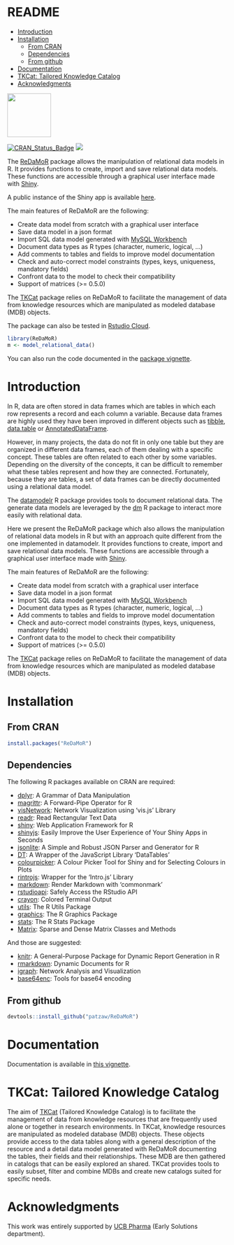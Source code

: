 README
================

- [Introduction](#introduction)
- [Installation](#installation)
  - [From CRAN](#from-cran)
  - [Dependencies](#dependencies)
  - [From github](#from-github)
- [Documentation](#documentation)
- [TKCat: Tailored Knowledge Catalog](#tkcat-tailored-knowledge-catalog)
- [Acknowledgments](#acknowledgments)

<img src="https://github.com/patzaw/ReDaMoR/raw/master/supp/logo/ReDaMoR.png" width="100px"/>

[![CRAN_Status_Badge](https://www.r-pkg.org/badges/version/ReDaMoR)](https://cran.r-project.org/package=ReDaMoR)
[![](https://cranlogs.r-pkg.org/badges/ReDaMoR)](https://cran.r-project.org/package=ReDaMoR)

The [ReDaMoR](https://patzaw.github.io/ReDaMoR/) package allows the
manipulation of relational data models in R. It provides functions to
create, import and save relational data models. These functions are
accessible through a graphical user interface made with
[Shiny](https://shiny.posit.co/).

A public instance of the Shiny app is available
[here](https://pgodard.shinyapps.io/ReDaMoR).

The main features of ReDaMoR are the following:

- Create data model from scratch with a graphical user interface
- Save data model in a json format
- Import SQL data model generated with [MySQL
  Workbench](https://www.mysql.com/products/workbench/)
- Document data types as R types (character, numeric, logical, …)
- Add comments to tables and fields to improve model documentation
- Check and auto-correct model constraints (types, keys, uniqueness,
  mandatory fields)
- Confront data to the model to check their compatibility
- Support of matrices (\>= 0.5.0)

The [TKCat](https://patzaw.github.io/TKCat/) package relies on ReDaMoR
to facilitate the management of data from knowledge resources which are
manipulated as modeled database (MDB) objects.

The package can also be tested in [Rstudio
Cloud](https://rstudio.cloud/project/1033803).

``` r
library(ReDaMoR)
m <- model_relational_data()
```

You can also run the code documented in the [package
vignette](https://patzaw.github.io/ReDaMoR/articles/ReDaMoR.html).

# Introduction

In R, data are often stored in data frames which are tables in which
each row represents a record and each column a variable. Because data
frames are highly used they have been improved in different objects such
as [tibble](https://tibble.tidyverse.org/),
[data.table](https://rdatatable.gitlab.io/data.table/) or
[AnnotatedDataFrame](https://bioconductor.org/packages/release/bioc/html/Biobase.html).

However, in many projects, the data do not fit in only one table but
they are organized in different data frames, each of them dealing with a
specific concept. These tables are often related to each other by some
variables. Depending on the diversity of the concepts, it can be
difficult to remember what these tables represent and how they are
connected. Fortunately, because they are tables, a set of data frames
can be directly documented using a relational data model.

The [datamodelr](https://github.com/bergant/datamodelr) R package
provides tools to document relational data. The generate data models are
leveraged by the [dm](https://github.com/cynkra/dm) R package to
interact more easily with relational data.

Here we present the ReDaMoR package which also allows the manipulation
of relational data models in R but with an approach quite different from
the one implemented in datamodelr. It provides functions to create,
import and save relational data models. These functions are accessible
through a graphical user interface made with
[Shiny](https://shiny.posit.co/).

The main features of ReDaMoR are the following:

- Create data model from scratch with a graphical user interface
- Save data model in a json format
- Import SQL data model generated with [MySQL
  Workbench](https://www.mysql.com/products/workbench/)
- Document data types as R types (character, numeric, logical, …)
- Add comments to tables and fields to improve model documentation
- Check and auto-correct model constraints (types, keys, uniqueness,
  mandatory fields)
- Confront data to the model to check their compatibility
- Support of matrices (\>= 0.5.0)

The [TKCat](https://patzaw.github.io/TKCat/) package relies on ReDaMoR
to facilitate the management of data from knowledge resources which are
manipulated as modeled database (MDB) objects.

# Installation

## From CRAN

``` r
install.packages("ReDaMoR")
```

## Dependencies

The following R packages available on CRAN are required:

- [dplyr](https://CRAN.R-project.org/package=dplyr): A Grammar of Data
  Manipulation
- [magrittr](https://CRAN.R-project.org/package=magrittr): A
  Forward-Pipe Operator for R
- [visNetwork](https://CRAN.R-project.org/package=visNetwork): Network
  Visualization using ‘vis.js’ Library
- [readr](https://CRAN.R-project.org/package=readr): Read Rectangular
  Text Data
- [shiny](https://CRAN.R-project.org/package=shiny): Web Application
  Framework for R
- [shinyjs](https://CRAN.R-project.org/package=shinyjs): Easily Improve
  the User Experience of Your Shiny Apps in Seconds
- [jsonlite](https://CRAN.R-project.org/package=jsonlite): A Simple and
  Robust JSON Parser and Generator for R
- [DT](https://CRAN.R-project.org/package=DT): A Wrapper of the
  JavaScript Library ‘DataTables’
- [colourpicker](https://CRAN.R-project.org/package=colourpicker): A
  Colour Picker Tool for Shiny and for Selecting Colours in Plots
- [rintrojs](https://CRAN.R-project.org/package=rintrojs): Wrapper for
  the ‘Intro.js’ Library
- [markdown](https://CRAN.R-project.org/package=markdown): Render
  Markdown with ‘commonmark’
- [rstudioapi](https://CRAN.R-project.org/package=rstudioapi): Safely
  Access the RStudio API
- [crayon](https://CRAN.R-project.org/package=crayon): Colored Terminal
  Output
- [utils](https://CRAN.R-project.org/package=utils): The R Utils Package
- [graphics](https://CRAN.R-project.org/package=graphics): The R
  Graphics Package
- [stats](https://CRAN.R-project.org/package=stats): The R Stats Package
- [Matrix](https://CRAN.R-project.org/package=Matrix): Sparse and Dense
  Matrix Classes and Methods

And those are suggested:

- [knitr](https://CRAN.R-project.org/package=knitr): A General-Purpose
  Package for Dynamic Report Generation in R
- [rmarkdown](https://CRAN.R-project.org/package=rmarkdown): Dynamic
  Documents for R
- [igraph](https://CRAN.R-project.org/package=igraph): Network Analysis
  and Visualization
- [base64enc](https://CRAN.R-project.org/package=base64enc): Tools for
  base64 encoding

## From github

``` r
devtools::install_github("patzaw/ReDaMoR")
```

# Documentation

Documentation is available in [this
vignette](https://patzaw.github.io/ReDaMoR/articles/ReDaMoR.html).

# TKCat: Tailored Knowledge Catalog

The aim of [TKCat](https://patzaw.github.io/TKCat/) (Tailored Knowledge
Catalog) is to facilitate the management of data from knowledge
resources that are frequently used alone or together in research
environments. In TKCat, knowledge resources are manipulated as modeled
database (MDB) objects. These objects provide access to the data tables
along with a general description of the resource and a detail data model
generated with ReDaMoR documenting the tables, their fields and their
relationships. These MDB are then gathered in catalogs that can be
easily explored an shared. TKCat provides tools to easily subset, filter
and combine MDBs and create new catalogs suited for specific needs.

# Acknowledgments

This work was entirely supported by [UCB Pharma](https://www.ucb.com/)
(Early Solutions department).
